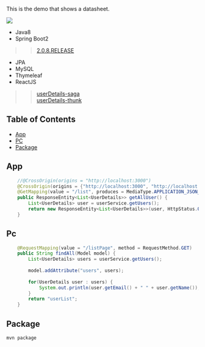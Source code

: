 This is the demo that shows a datasheet.

<img src="https://images2018.cnblogs.com/blog/359743/201806/359743-20180603225915973-2039825735.png" />

* Java8
* Spring Boot2    
>> [2.0.8.RELEASE](https://spring.io/projects/spring-boot#learn)
* JPA
* MySQL
* Thymeleaf
* ReactJS    
>> [userDetails-saga](https://github.com/xiaobin80/userDetails-saga)    
>> [userDetails-thunk](https://github.com/xiaobin80/userDetails-thunk)    

## Table of Contents

- [App](#app)
- [PC](#pc)
- [Package](#package)

## App
```java
	//@CrossOrigin(origins = "http://localhost:3000")
	@CrossOrigin(origins = {"http://localhost:3000", "http://localhost:3030"})
	@GetMapping(value = "/list", produces = MediaType.APPLICATION_JSON_UTF8_VALUE)
	public ResponseEntity<List<UserDetails>> getAllUser() {
		List<UserDetails> user = userService.getUsers();
		return new ResponseEntity<List<UserDetails>>(user, HttpStatus.OK);
	}
```


## Pc
```java
	@RequestMapping(value = "/listPage", method = RequestMethod.GET)
	public String findAll(Model model) {
		List<UserDetails> users = userService.getUsers();
		
		model.addAttribute("users", users);
		
		for(UserDetails user : users) {
			System.out.println(user.getEmail() + " " + user.getName());
		}
		return "userList";
	}
```

## Package
```bash
mvn package
```